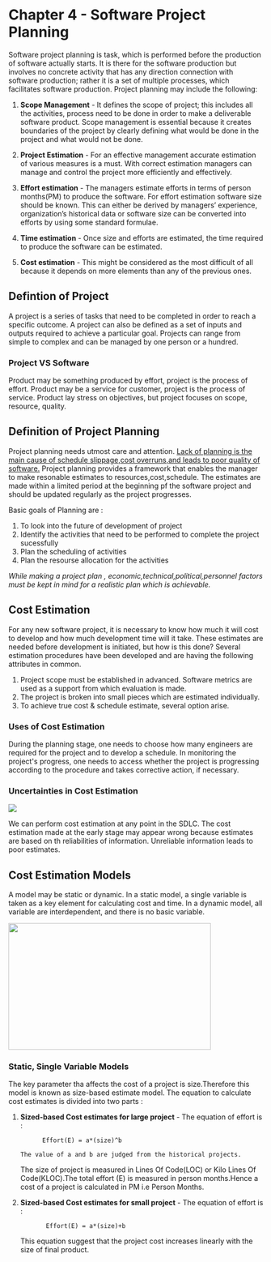 # Chapter 4 - Software Project Planning

Software project planning is task, which is performed before the production of software actually starts. It is there for the software production but involves no concrete activity that has any direction connection with software production; rather it is a set of multiple processes, which facilitates software production. Project planning may include the following:

1. **Scope Management** - It defines the scope of project; this includes all the activities, process need to be done in order to make a deliverable software product. Scope management is essential because it creates boundaries of the project by clearly defining what would be done in the project and what would not be done.

2. **Project Estimation** - For an effective management accurate estimation of various measures is a must. With correct estimation managers can manage and control the project more efficiently and effectively.

3. **Effort estimation** - The managers estimate efforts in terms of person months(PM) to produce the software. For effort estimation software size should be known. This can either be derived by managers’ experience, organization’s historical data or software size can be converted into efforts by using some standard formulae.

4. **Time estimation** - Once size and efforts are estimated, the time required to produce the software can be estimated. 

5. **Cost estimation** - This might be considered as the most difficult of all because it depends on more elements than any of the previous ones. 

## Defintion of Project
A project is a series of tasks that need to be completed in order to reach a specific outcome. A project can also be defined as a set of inputs and outputs required to achieve a particular goal. Projects can range from simple to complex and can be managed by one person or a hundred.


### Project VS Software

Product may be something produced by effort, project is the process of effort. Product may be a service for customer, project is the process of service. Product lay stress on objectives, but project focuses on scope, resource, quality.

## Definition of Project Planning

Project planning needs utmost care and attention. <ins>Lack of planning is the main cause of schedule slippage,cost overruns,and leads to poor quality of software.</ins>
Project planning provides a framework that enables the manager to make resonable estimates to resources,cost,schedule. The estimates are made within a limited period at the beginning pf the software project and should be updated regularly as the project progresses.

Basic goals of Planning are :

1. To look into the future of development of project
2. Identify the activities that need to be performed to complete the project sucessfully
3. Plan the scheduling of activities
4. Plan the resourse allocation for the activities

*While making a project plan , economic,technical,political,personnel factors must be kept in mind for a realistic plan which is achievable.*

## Cost Estimation

For any new software project, it is necessary to know how much it will cost to develop and how much development time will it take. These estimates are needed before development is initiated, but how is this done? Several estimation procedures have been developed and are having the following attributes in common.

1. Project scope must be established in advanced.
Software metrics are used as a support from which evaluation is made.
2. The project is broken into small pieces which are estimated individually.
3. To achieve true cost & schedule estimate, several option arise.

### Uses of Cost Estimation
During the planning stage, one needs to choose how many engineers are required for the project and to develop a schedule. In monitoring the project's progress, one needs to access whether the project is progressing according to the procedure and takes corrective action, if necessary.

### Uncertainties in Cost Estimation

<img src="https://content.altexsoft.com/media/2016/09/3-est.-wp-1024x589.png">


We can perform cost estimation at any point in the SDLC. The cost estimation made at the early stage may appear wrong  because estimates are based on th reliabilities of information. Unreliable information leads to poor estimates.


## Cost Estimation Models
A model may be static or dynamic. In a static model, a single variable is taken as a key element for calculating cost and time. In a dynamic model, all variable are interdependent, and there is no basic variable.

<img src="https://static.javatpoint.com/tutorial/software-engineering/images/software-cost-estimation.png" height="250" width="400">

### **Static, Single Variable Models**

The key parameter tha affects the cost of a project is size.Therefore this model is known as size-based estimate model. The equation to calculate cost estimates is divided into two parts :

1. **Sized-based Cost estimates for large project** - The equation of effort is :

             Effort(E) = a*(size)^b
       
       The value of a and b are judged from the historical projects.
   The size of project is measured in Lines Of Code(LOC) or Kilo Lines Of Code(KLOC).The total effort (E) is measured in person months.Hence a cost of a project is calculated in PM i.e Person  Months.

 2. **Sized-based Cost estimates for small project** - The equation of effort is :

               Effort(E) = a*(size)+b

    This equation suggest that the project cost increases linearly with the size of final product.    

